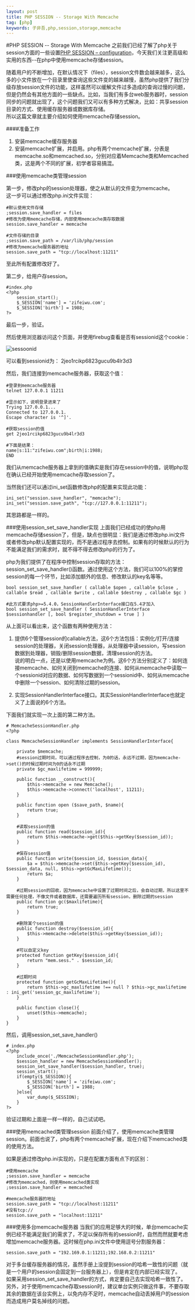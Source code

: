```yaml
---
layout: post
title: PHP SESSION -- Storage With Memcache
tag: [php]
keywords: 子非吾,php,session,storage,memcache
---
```

#PHP SESSION -- Storage With Memcache
之前我们已经了解了php关于session方面的一些设置[PHP SESSION – configuration](/2013/08/29/php-session-configuration.html)，今天我们关注更高级和实用的东西--在php中使用memcache存储session。

随着用户的不断增加，在默认情况下（files），session文件数会越来越多，这么多的小文件放在一个目录里使查询这些文件变的越来越慢，虽然php提供了我们分级存放session文件的功能，这样虽然可以缓解文件过多造成的查询过慢的问题，但是仍然会有其他方面的一些缺点。比如，当我们有多台web服务器时，session同步的问题就出现了，这个问题我们又可以有多种方式解决，比如：共享session目录的方式、使用缓存服务器或数据库存储。    
所以这篇文章就主要介绍如何使用memcache存储session。

####准备工作
1. 安装memcache缓存服务器
2. 安装memcache扩展，并启用。php有两个memcache扩展，分表是memcache.so和memcached.so，分别对应着Memcache类和Memcached类，这是两个不同的扩展，初学者容易搞混。

###使用memcache类管理session

第一步，修改php的session处理器，使之从默认的文件变为memcache。    
这一步可以通过修改php.ini文件实现：
	
	#默认使用文件存储
	;session.save_handler = files
	#修改为使用memcache存储，内部使用memcache类存取数据
	session.save_handler = memcache
	
	#文件存储的目录
	;session.save_path = /var/lib/php/session
	#修改为memcache服务器的地址
	session.save_path = "tcp://localhost:11211"
	
至此所有配置修改好了。

第二步，给用户存session。

	#index.php
	<?php
		session_start();
		$_SESSION['name'] = 'zifeiwu.com';
		$_SESSION['birth'] = 1988;
	?>
	
最后一步，验证。

然后使用浏览器访问这个页面，并使用firebug查看是否有sessionid这个cookie：

 ![sessoonid](/images/image/2013/9-12-1.png)

可以看到sessionid为： 2jeo1rcikp6823gucu9b4lr3d3  

然后，我们连接到memcache服务器，获取这个值：
	
	#登录到memcache服务器
	telnet 127.0.0.1 11211
	
	#显示如下，说明登录进来了
	Trying 127.0.0.1...
	Connected to 127.0.0.1.
	Escape character is '^]'.
	
	#获取session的值
	get 2jeo1rcikp6823gucu9b4lr3d3
	
	#下面是结果：
	name|s:11:"zifeiwu.com";birth|i:1988;
	END
	
我们从memcache服务器上拿到的值确实是我们存在session中的值，说明php现在确认已经开始使用memcache存取session了。

当然我们还可以通过ini_set函数修改php的配置来实现此功能：

	ini_set("session.save_handler", "memcache");
	ini_set("session.save_path", "tcp://127.0.0.1:11211");  
其思路都是一样的。
	
###使用session_set_save_handler实现
上面我们已经成功的使php用memcache存储session了，但是，缺点也很明显：我们是通过修改php.ini文件或者修改php默认配置实现的，而不是通过程序去控制。如果有的时候默认的行为不能满足我们的需求时，就不得不得去修改php的行为了。    

php为我们提供了在程序中控制session存取的方法：session_set_save_handler()函数。通过使用这个方法，我们可以100%的掌控session的每一个环节，比如添加额外的信息、修改默认的key名等等。    
	
	bool session_set_save_handler ( callable $open , callable $close , callable $read , callable $write , callable $destroy , callable $gc )
	
	#此方式要求php>=5.4.0，SessionHandlerInterface接口在5.4才加入
	bool session_set_save_handler ( SessionHandlerInterface $sessionhandler [, bool $register_shutdown = true ] )
	
从上面可以看出来，这个函数有两种使用方法：

1. 提供6个管理session的callable方法，这6个方法包括：实例化/打开/连接session的处理器，关闭session处理器，从处理器中读session，写session数据到处理器，销毁/删除session数据，清理session的方法。    
 说的明白一点，还是以使用memcache为例。这6个方法分别定义了：如何连接memcache、如何关闭到memcache的连接、如何从memcache中读取一个sessionid对应的数据、如何写数据到一个sessionid中、如何从memcache中删除一个session、如何清除过期的session。
 
2. 实现SessionHandlerInterface接口。其实SessionHandlerInterface也就定义了上面说的6个方法。


下面我们就实现一次上面的第二种方法。

	
	# MemcacheSessionHandler.php
	<?php
 	
    class MemcacheSessionHandler implements SessionHandlerInterface{
        
        private $memcache;
        #session过期时间，可以通过程序去控制，为0的话，永远不过期，因为memcache->set()的时候过期时间为0的话永不过期
        private $gc_maxlifetime = 999999;
        
        public function __construct(){
            $this->memcache = new Memcache();
            $this->memcache->connect('localhost', 11211);
        }
        
        public function open ($save_path, $name){
            return true;
        }

		#读取session的值
        public function read($session_id){
            return $this->memcache->get($this->getKey($session_id));
        }

		#保存session值
        public function write($session_id, $session_data){
            $a = $this->memcache->set($this->getKey($session_id), $session_data, null, $this->getGcMaxLifetime());
            return $a;     
        }
	
		#过期session的回收，因为memcache中设置了过期时间之后，会自动过期，所以这里不需要任何处理，不像文件或者数据库，还需要遍历所有session，删除过期的session
        public function gc($maxlifetime){
			return true;
        }
        
        #删除某个session的值
        public function destroy($session_id){
            $this->memcache->delete($this->getKey($session_id));
        }
		
		#可以自定义key
        protected function getKey($session_id){
            return "mem.sess." . $session_id;
        }
               
        #过期时间                                           
        protected function getGcMaxLifetime(){            
            return $this->gc_maxlifetime !== null ? $this->gc_maxlifetime : ini_get('session_gc_maxlifetime');
        }
        
        public function close(){
            unset($this->memcache);
        }
    }
    
 然后，调用session_set_save_handler()
 
 
 	# index.php
 	<?php
 		include_once('./MemcacheSessionHandler.php');
    	$session_handler = new MemcacheSessionHandler();
    	session_set_save_handler($session_handler, true);
    	session_start();
    	if(empty($_SESSION)){
        	$_SESSION['name'] = 'zifeiwu.com';
        	$_SESSION['birth'] = 1988;
    	}else{
        	var_dump($_SESSION);
    	}
    ?>
    
验证过期和上面是一样一样的，自己试试吧。
		


###使用memcached类管理session
前面介绍了，使用memcache类管理session。前面也说了，php有两个memcache扩展，现在介绍下memcached类的使用方法。

如果是通过修改php.ini实现的，只是在配置方面有点下的区别：

	#使用memcache
	;session.save_handler = memcache
	#修改为memcached，则使用memcached类实现
	;session.save_handler = memcached
	
	#memcache服务器的地址
	session.save_path = "tcp://localhost:11211"
	#没有tcp://
	session.save_path = "localhost:11211"
	

###使用多台memcache服务器
当我们的应用足够大的时候，单台memcache实例已经不能满足我们的需求了，不足以保存所有的session时，自然而然就要考虑增加memcache服务器。这时候在php.ini文件中使用逗号分割服务器：

	session.save_path = "192.169.0.1:11211;192.168.0.2:11211"

对于多台缓存服务器的情况，虽然手册上没提到session的哈希一致性的问题（就是一个用户的session会固定到一台服务器上），但是肯定在内部已经实现了。    
如果采用session_set_save_handler的方式，肯定要自己去实现哈希一致性了。   
另外，对于使用memcache存取session时，建议单台实例只做这件事，不要存取其余的数据在该台实例上，以免内存不足时，memcache自动丢掉用户的session而造成用户莫名掉线的问题。




